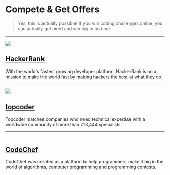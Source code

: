 # Compete & Get Offers

> Yes, this is actually possible! If you win coding challenges online, you can actually get hired and win big in no time.

---

![](https://www.hackerrank.com/assets/styleguide/logo_wordmark.svg)

## [HackerRank](https://www.hackerrank.com/)

With the world's fastest growing developer platform, HackerRank is on a mission to make the world fast by making hackers the best at what they do.

---

![](http://www.citylightcap.com/img/port/topcoder-1.png)

## [topcoder](http://www.topcoder.com/)

Topcoder matches companies who need technical expertise with a worldwide community of more than 713,444 specialists.

---

![]()

## [CodeChef](http://www.codechef.com/)

CodeChef was created as a platform to help programmers make it big in the world of algorithms, computer programming and programming contests.


